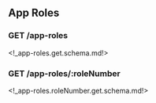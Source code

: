 ## App Roles

### <span class='get'>GET</span> /app-roles

<!_app-roles.get.schema.md!> 

### <span class='get'>GET</span> /app-roles/:roleNumber

<!_app-roles.roleNumber.get.schema.md!> 